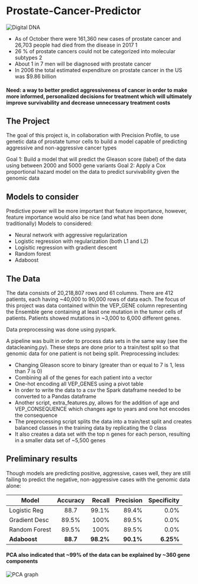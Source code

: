 # Prostate-Cancer-Predictor
![Digital DNA](http://www.thinkcx.co.uk/wp-content/uploads/2014/07/DigtalDNA.jpg)

* As of October there were 161,360 new cases of prostate cancer and 26,703 people had died from the disease in 2017 1
* 26 % of prostate cancers could not be categorized into molecular subtypes 2
* About 1 in 7 men will be diagnosed with prostate cancer
* In 2006 the total estimated expenditure on prostate cancer in the US was $9.86 billion

#### Need: a way to better predict aggressiveness of cancer in order to make more informed, personalized decisions for treatment which will ultimately improve survivability and decrease unnecessary treatment costs

## The Project
The goal of this project is, in collaboration with Precision Profile, to use genetic data of prostate tumor cells to build a model capable of predicting aggressive and non-aggressive cancer types

Goal 1:  Build a model that will predict the Gleason score (label) of the data using between 2000 and 5000 gene variants
Goal 2:  Apply a Cox proportional hazard model on the data to predict survivability given the genomic data

## Models to consider
Predictive power will be more important that feature importance, however, feature importance would also be nice (and what has been done traditionally)
Models to considered:  
* Neural network with aggressive regularization
* Logistic regression with regularization (both L1 and L2)
* Logisitic regression with gradient descent
* Random forest
* Adaboost

## The Data
The data consists of 20,218,807 rows and 61 columns.  There are 412 patients, each having ~40,000 to 90,000 rows of data each. The focus of this project was data contained within the VEP_GENE column representing the Ensemble gene containing at least one mutation in the tumor cells of patients.  Patients showed mutations in ~3,000 to 6,000 different genes. 

Data preprocessing was done using pyspark.

A pipeline was built in order to process data sets in the same way (see the datacleaning.py).  These steps are done prior to a train/test split so that genomic data for one patient is not being split.  Preprocessing includes:
* Changing Gleason score to binary (greater than or equal to 7 is 1, less than 7 is 0)
* Combining all of the genes for each patient into a vector 
* One-hot encoding all VEP_GENES using a pivot table
* In order to write the data to a csv the Spark dataframe needed to be converted to a Pandas dataframe
* Another script, extra_features.py, allows for the addition of age and VEP_CONSEQUENCE which changes age to years and one hot encodes the consequence
* The preprocessing script splits the data into a train/test split and creates balanced classes in the training data by replicating the 0 class
* It also creates a data set with the top n genes for each person, resulting in a smaller data set of ~5,500 genes

## Preliminary results
Though models are predicting positive, aggressive, cases well, they are still failing to predict the negative, non-aggressive cases with the genomic data alone:

| Model         | Accuracy      | Recall  | Precision | Specificity |
| ------------- |:-------------:| -------:|----------:|------------:|
| Logistic Reg  |88.7           |99.1%    |89.4%      |0.0%         |
| Gradient Desc |89.5%          |100%     |89.5%      |0.0%         |
| Random Forest |89.5%          |100%     |89.5%      |0.0%         |
| **Adaboost**  |**88.7**       |**98.2%**|**90.1%**  |**6.25%**    |


#### PCA also indicated that ~99% of the data can be explained by ~360 gene components


![PCA graph](https://github.com/meghan-sloan/Prostate-Cancer-Predictor/blob/master/Figure_1.png "PCA")







